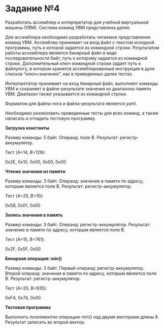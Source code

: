 # Задание №4

Разработать ассемблер и интерпретатор для учебной виртуальной машины
(УВМ). Система команд УВМ представлена далее.

Для ассемблера необходимо разработать читаемое представление команд
УВМ. Ассемблер принимает на вход файл с текстом исходной программы, путь к
которой задается из командной строки. Результатом работы ассемблера является
бинарный файл в виде последовательности байт, путь к которому задается из
командной строки. Дополнительный ключ командной строки задает путь к файлулогу, в котором хранятся ассемблированные инструкции в духе списков
“ключ=значение”, как в приведенных далее тестах.


Интерпретатор принимает на вход бинарный файл, выполняет команды УВМ
и сохраняет в файле-результате значения из диапазона памяти УВМ. Диапазон
также указывается из командной строки.

Форматом для файла-лога и файла-результата является yaml.


Необходимо реализовать приведенные тесты для всех команд, а также
написать и отладить тестовую программу.

**Загрузка константы**

Размер команды: 5 байт. Операнд: поле B. Результат: регистр-аккумулятор.

Тест (A=14, B=129):

0x2E, 0x10, 0x00, 0x00, 0x00

**Чтение значения из памяти**

Размер команды: 3 байт. Операнд: значение в памяти по адресу, которым является поле B. Результат: регистр-аккумулятор.

Тест (A=25, B=10):

0x59, 0x01, 0x00

**Запись значения в память**

Размер команды: 3 байт. Операнд: регистр-аккумулятор. Результат: значение в памяти по адресу, которым является поле B.

Тест (A=15, B=761):

0x2F, 0x5F, 0x00

**Бинарная операция: min()**

Размер команды: 3 байт. Первый операнд: регистр-аккумулятор. Второй
операнд: значение в памяти по адресу, которым является поле B. Результат:
регистр-аккумулятор.

Тест (A=20, B=935):

0xF4, 0x74, 0x00

**Тестовая программа**

Выполнить поэлементно операцию min() над двумя векторами длины 8.
Результат записать во второй вектор.
